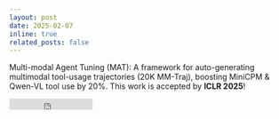 ```yaml
---
layout: post
date: 2025-02-07
inline: true
related_posts: false
---
```


Multi-modal Agent Tuning (MAT): A framework for auto-generating multimodal tool-usage trajectories (20K MM-Traj), boosting MiniCPM & Qwen-VL tool use by 20%. This work is accepted by **ICLR 2025**!

<iframe src="https://ghbtns.com/github-btn.html?user=mat-agent&repo=MAT-Agent&type=star&count=true" frameborder="0" scrolling="0" width="150" height="20" title="GitHub"></iframe>
